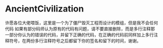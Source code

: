 # AncientCivilization
许愿各位大佬喂饭，这里是一个为了僵尸毁灭工程而设计的模组，但是我不会任何代码
如果有部分码师认为原有的代码有问题，请不要直接删除，而是多行注释那一部分你认为的错误的代码，并留下正确的代码，在正确的代码前同样加上多行注释符号，在两份多行注释符号之后都留下你的签名和留下的时间，谢谢。
